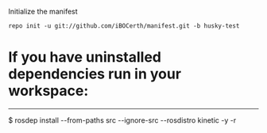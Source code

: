 
Initialize the manifest

  	repo init -u git://github.com/iBOCerth/manifest.git -b husky-test
  

# If you have uninstalled dependencies run in your workspace:
---------------
$ rosdep install --from-paths src --ignore-src --rosdistro kinetic -y -r


